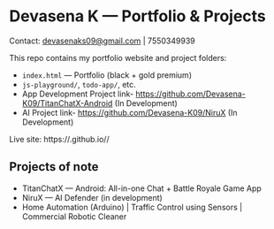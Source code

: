# Devasena K — Portfolio & Projects

Contact: devasenaks09@gmail.com | 7550349939

This repo contains my portfolio website and project folders:
- `index.html` — Portfolio (black + gold premium)
- `js-playground/`, `todo-app/`, etc.
- App Development Project link- https://github.com/Devasena-K09/TitanChatX-Android (In Development)
- AI Project link- https://github.com/Devasena-K09/NiruX (In Development)

Live site: https://<your-username>.github.io/<repo-name>/

## Projects of note
- TitanChatX — Android: All-in-one Chat + Battle Royale Game App
- NiruX — AI Defender (in development)
- Home Automation (Arduino) | Traffic Control using Sensors | Commercial Robotic Cleaner
